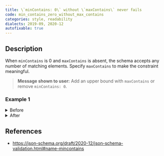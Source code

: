 ```yaml
---
title: \`minContains: 0\` without \`maxContains\` never fails
code: min_contains_zero_without_max_contains
categories: style, readability
dialects: 2019-09, 2020-12
autofixable: true
---
```


## Description
When `minContains` is 0 and `maxContains` is absent, the schema accepts any number of matching elements. Specify `maxContains` to make the constraint meaningful.

> **Message shown to user:**
> Add an upper bound with `maxContains` or remove `minContains: 0`.

### Example 1
<details><summary>Before</summary>

```json
{
  "$schema": "https://json-schema.org/draft/2020-12/schema",
  "type": "array",
  "minContains": 0,
  "contains": {
    "type": "number"
  }
}
```
</details>

<details><summary>After</summary>

```json
{
  "$schema": "https://json-schema.org/draft/2020-12/schema",
  "type": "array",
  "maxContains": 10,
  "minContains": 0,
  "contains": {
    "type": "number"
  }
}
```
</details>

## References
* <https://json-schema.org/draft/2020-12/json-schema-validation.html#name-mincontains>
